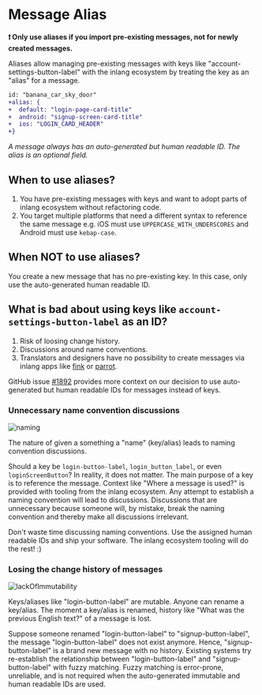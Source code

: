 # Message Alias

**❗ Only use aliases if you import pre-existing messages, not for newly created messages.** 

Aliases allow managing pre-existing messages with keys like "account-settings-button-label" with the inlang ecosystem by treating the key as an "alias" for a message. 

```diff
id: "banana_car_sky_door"
+alias: {
+  default: "login-page-card-title"
+  android: "signup-screen-card-title"
+  ios: "LOGIN_CARD_HEADER"  
+}
```

_A message always has an auto-generated but human readable ID. The alias is an optional field._

## When to use aliases? 

1. You have pre-existing messages with keys and want to adopt parts of inlang ecosystem without refactoring code.
2. You target multiple platforms that need a different syntax to reference the same message e.g. iOS must use `UPPERCASE_WITH_UNDERSCORES` and Android must use `kebap-case`.

## When NOT to use aliases?

You create a new message that has no pre-existing key. In this case, only use the auto-generated human readable ID. 

## What is bad about using keys like `account-settings-button-label` as an ID?

1. Risk of loosing change history.
2. Discussions around name conventions.
3. Translators and designers have no possibility to create messages via inlang apps like [fink](/m/tdozzpar) or [parrot](m/gkrpgoir).
  
GitHub issue [#1892](https://github.com/opral/monorepo/issues/1892) provides more context on our decision to use auto-generated but human readable IDs for messages instead of keys.


### Unnecessary name convention discussions

![naming](https://cdn.jsdelivr.net/gh/opral/monorepo@latest/inlang/documentation/ecosystem/assets/alias-naming.png)

The nature of given a something a "name" (key/alias) leads to naming convention discussions. 

Should a key be `login-button-label`, `login_button_label`, or even `loginScreenButton`? In reality, it does not matter. The main purpose of a key is to reference the message. Context like "Where a message is used?" is provided with tooling from the inlang ecosystem. Any attempt to establish a naming convention will lead to discussions. Discussions that are unnecessary because someone will, by mistake, break the naming convention and thereby make all discussions irrelevant. 

Don't waste time discussing naming conventions. Use the assigned human readable IDs and ship your software. The inlang ecosystem tooling will do the rest! :)  


### Losing the change history of messages

![lackOfImmutability](https://cdn.jsdelivr.net/gh/opral/monorepo@latest/inlang/documentation/ecosystem/assets/alias-key-immutability.png)

Keys/aliases like "login-button-label" are mutable. Anyone can rename a key/alias. The moment a key/alias is renamed, history like "What was the previous English text?" of a message is lost.

Suppose someone renamed "login-button-label" to "signup-button-label", the message "login-button-label" does not exist anymore. Hence, "signup-button-label" is a brand new message with no history. Existing systems try re-establish the relationship between "login-button-label" and "signup-button-label" with fuzzy matching. Fuzzy matching is error-prone, unreliable, and is not required when the auto-generated immutable and human readable IDs are used.  
